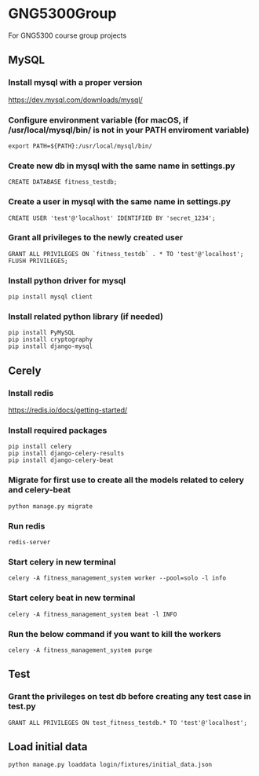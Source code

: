 # GNG5300Group
For GNG5300 course group projects

## MySQL
### Install mysql with a proper version
https://dev.mysql.com/downloads/mysql/

### Configure environment variable (for macOS, if /usr/local/mysql/bin/ is not in your PATH enviroment variable)
```
export PATH=${PATH}:/usr/local/mysql/bin/
```

### Create new db in mysql with the same name in settings.py
```
CREATE DATABASE fitness_testdb;
```

### Create a user in mysql with the same name in settings.py
```
CREATE USER 'test'@'localhost' IDENTIFIED BY 'secret_1234';
```

### Grant all privileges to the newly created user
```
GRANT ALL PRIVILEGES ON `fitness_testdb` . * TO 'test'@'localhost';
FLUSH PRIVILEGES; 
```

### Install python driver for mysql
```
pip install mysql client
```

### Install related python library (if needed)
```
pip install PyMySQL
pip install cryptography
pip install django-mysql
```

## Cerely
### Install redis
https://redis.io/docs/getting-started/

### Install required packages
```
pip install celery
pip install django-celery-results
pip install django-celery-beat
```

### Migrate for first use to create all the models related to celery and celery-beat
```
python manage.py migrate
```

### Run redis
```
redis-server
```

### Start celery in new terminal
```
celery -A fitness_management_system worker --pool=solo -l info
```

### Start celery beat in new terminal
```
celery -A fitness_management_system beat -l INFO
```

### Run the below command if you want to kill the workers
```
celery -A fitness_management_system purge
```


## Test
### Grant the privileges on test db before creating any test case in test.py
```
GRANT ALL PRIVILEGES ON test_fitness_testdb.* TO 'test'@'localhost';
```

## Load initial data
```
python manage.py loaddata login/fixtures/initial_data.json
```